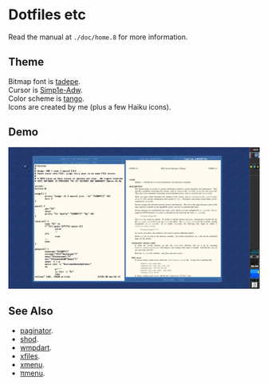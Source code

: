 # Dotfiles etc

Read the manual at `./doc/home.8` for more information.

## Theme

Bitmap font is [tadepe](https://github.com/phillbush/tadepe/).  
Cursor is [Simp1e-Adw](https://gitlab.com/cursors/simp1e).  
Color scheme is [tango](https://en.wikipedia.org/wiki/Tango_Desktop_Project#Palette).  
Icons are created by me (plus a few Haiku icons).

## Demo

![demo](./demo.png)

## See Also

* [paginator](https://github.com/phillbush/paginator).
* [shod](https://github.com/phillbush/shod).
* [wmpdart](https://github.com/phillbush/wmpdart).
* [xfiles](https://github.com/phillbush/xfiles).
* [xmenu](https://github.com/phillbush/xmenu).
* [πmenu](https://github.com/phillbush/pmenu).
